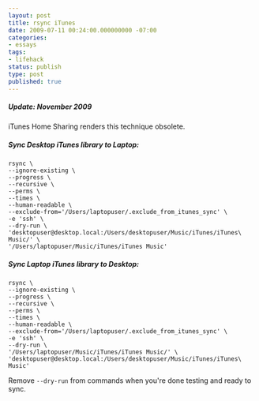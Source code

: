 ```yaml
---
layout: post
title: rsync iTunes
date: 2009-07-11 00:24:00.000000000 -07:00
categories:
- essays
tags:
- lifehack
status: publish
type: post
published: true
---
```

##### Update: November 2009
iTunes Home Sharing renders this technique obsolete.
##### Sync Desktop iTunes library to Laptop:
<pre><code>rsync \
--ignore-existing \
--progress \
--recursive \
--perms \
--times \
--human-readable \
--exclude-from='/Users/laptopuser/.exclude_from_itunes_sync' \
-e 'ssh' \
--dry-run \
'desktopuser@desktop.local:/Users/desktopuser/Music/iTunes/iTunes\ Music/' \
'/Users/laptopuser/Music/iTunes/iTunes Music'
</code></pre>
##### Sync Laptop iTunes library to Desktop:
<pre><code>rsync \
--ignore-existing \
--progress \
--recursive \
--perms \
--times \
--human-readable \
--exclude-from='/Users/laptopuser/.exclude_from_itunes_sync' \
-e 'ssh' \
--dry-run \
'/Users/laptopuser/Music/iTunes/iTunes Music/' \
'desktopuser@desktop.local:/Users/desktopuser/Music/iTunes/iTunes\ Music'
</code></pre>
Remove <code>--dry-run</code> from commands when you're done testing and ready to sync.
